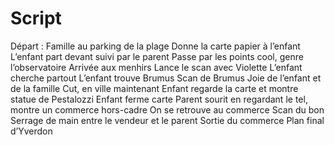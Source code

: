 # Script
Départ :
Famille au parking de la plage
Donne la carte papier à l’enfant
L’enfant part devant suivi par le parent
Passe par les points cool, genre l’observatoire
Arrivée aux menhirs
Lance le scan avec Violette
L’enfant cherche partout
L’enfant trouve Brumus
Scan de Brumus
Joie de l’enfant et de la famille
Cut, en ville maintenant
Enfant regarde la carte et montre statue de Pestalozzi
Enfant ferme carte
Parent sourit en regardant le tel, montre un commerce hors-cadre
On se retrouve au commerce
Scan du bon
Serrage de main entre le vendeur et le parent
Sortie du commerce
Plan final d’Yverdon